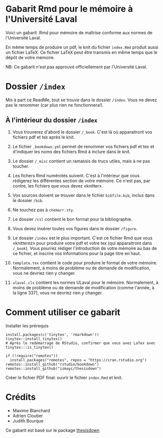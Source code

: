 # Gabarit Rmd pour le mémoire à l'Université Laval

Voici un gabarit .Rmd pour mémoire de maîtrise conforme aux normes de l'Université Laval.

En même temps de produire un pdf, le knit du fichier `index.Rmd` produit aussi un fichier LaTeX.
Ce fichier LaTeX peut être transmis en même temps que le dépôt de votre mémoire.

NB: Ce gabarit n'est pas approuvé officiellement par l'Université Laval.

# Dossier `/index`

Mis à part ce ReadMe, tout se trouve dans le dossier `/index`. Vous ne devez pas le renommer (car plus rien ne fonctionnera!).

## À l'intérieur du dossier `/index`

1. Vous trouverez d'abord le dossier `/_book`. C'est là où apparaitront vos fichiers pdf et tex après le knit.

2. Le fichier `_bookdown.yml` permet de renommer vos fichiers pdf et tex et d'indiquer les noms des fichiers Rmd à inclure dans le knit.

3. Le dossier `/_misc` contient un ramassis de trucs utiles, mais à ne pas toucher.

4. Les fichers Rmd numérotés suivent. C'est à l'intérieur que vous rédigerez les différentes section de votre mémoire. Ce n'est pas, par contre, les fichiers que vous devez «knitter».

5. Vos sources doivent se trouver dans le fichier `bibfile.bib`, inclus dans le dossier `/bib`.

6. Ne touchez pas à `chemarr.sty`.

7. Le dossier `/csl` contient le bon format pour la bibliographie.

8. Vous devez insérer toutes vos figures dans le dossier `/figure`.

9. Le dossier `/index` est le plus important. C'est ce fichier Rmd que vous «knitterez» pour produire votre pdf et votre tex (qui apparaitront dans 
`/_book`). Vous pourrez rédiger l'introduction de votre mémoire au bas de ce fichier, et inscrire vos informations pour la page titre en haut.

10. `template.tex` contient le code pour produire le format de votre mémoire. Normalement, à moins de problème ou de demande de modification, vous ne devriez rien y changer.

11. `ulaval.cls` contient les normes ULaval pour le mémoire. Normalement, à moins de problème ou de demande de modification (comme l'année, à la ligne 337), vous ne devriez rien y changer.

# Comment utiliser ce gabarit

Installer les prérequis

```
install.packages(c('tinytex', 'rmarkdown'))
tinytex::install_tinytex()
# Après le redémarrage de RStudio, confirmer que vous avez LaTex avec
tinytex:::is_tinytex()

if (!require("remotes")) 
  install.packages("remotes", repos = "https://cran.rstudio.org")
remotes::install_github("rstudio/bookdown")
remotes::install_github("ismayc/thesisdown")
```

Créer le fichier PDF final: ouvrir le fichier `index.Rmd` et knit.

# Crédits

* Maxime Blanchard
* Adrien Cloutier
* Judith Bourque

Ce gabarit est basé sur le package [thesisdown](https://github.com/ismayc/thesisdown)
